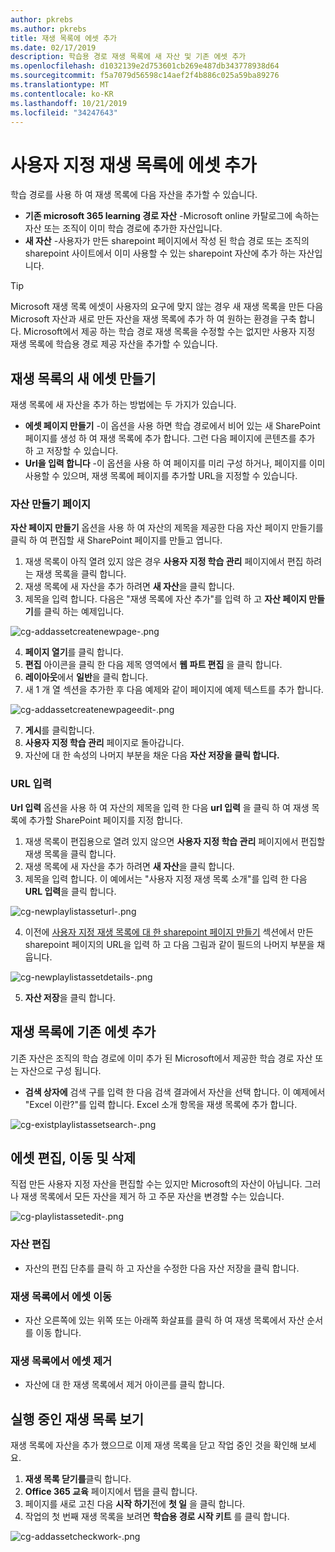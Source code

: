 ```yaml
---
author: pkrebs
ms.author: pkrebs
title: 재생 목록에 에셋 추가
ms.date: 02/17/2019
description: 학습용 경로 재생 목록에 새 자산 및 기존 에셋 추가
ms.openlocfilehash: d1032139e2d753601cb269e487db343778938d64
ms.sourcegitcommit: f5a7079d56598c14aef2f4b886c025a59ba89276
ms.translationtype: MT
ms.contentlocale: ko-KR
ms.lasthandoff: 10/21/2019
ms.locfileid: "34247643"
---
```

# <a name="add-assets-to-a-custom-playlist"></a>사용자 지정 재생 목록에 에셋 추가

학습 경로를 사용 하 여 재생 목록에 다음 자산을 추가할 수 있습니다.

- **기존 microsoft 365 learning 경로 자산** -Microsoft online 카탈로그에 속하는 자산 또는 조직이 이미 학습 경로에 추가한 자산입니다.
- **새 자산** -사용자가 만든 sharepoint 페이지에서 작성 된 학습 경로 또는 조직의 sharepoint 사이트에서 이미 사용할 수 있는 sharepoint 자산에 추가 하는 자산입니다. 

> [!TIP]
> Microsoft 재생 목록 에셋이 사용자의 요구에 맞지 않는 경우 새 재생 목록을 만든 다음 Microsoft 자산과 새로 만든 자산을 재생 목록에 추가 하 여 원하는 환경을 구축 합니다. Microsoft에서 제공 하는 학습 경로 재생 목록을 수정할 수는 없지만 사용자 지정 재생 목록에 학습용 경로 제공 자산을 추가할 수 있습니다.   

## <a name="create-a-new-asset-for-a-playlist"></a>재생 목록의 새 에셋 만들기

재생 목록에 새 자산을 추가 하는 방법에는 두 가지가 있습니다.

- **에셋 페이지 만들기** -이 옵션을 사용 하면 학습 경로에서 비어 있는 새 SharePoint 페이지를 생성 하 여 재생 목록에 추가 합니다. 그런 다음 페이지에 콘텐츠를 추가 하 고 저장할 수 있습니다.  
- **Url을 입력 합니다** -이 옵션을 사용 하 여 페이지를 미리 구성 하거나, 페이지를 이미 사용할 수 있으며, 재생 목록에 페이지를 추가할 URL을 지정할 수 있습니다.

### <a name="create-asset-page"></a>자산 만들기 페이지 
**자산 페이지 만들기** 옵션을 사용 하 여 자산의 제목을 제공한 다음 자산 페이지 만들기를 클릭 하 여 편집할 새 SharePoint 페이지를 만들고 엽니다. 

1.  재생 목록이 아직 열려 있지 않은 경우 **사용자 지정 학습 관리** 페이지에서 편집 하려는 재생 목록을 클릭 합니다. 
2. 재생 목록에 새 자산을 추가 하려면 **새 자산**을 클릭 합니다. 
3. 제목을 입력 합니다. 다음은 "재생 목록에 자산 추가"를 입력 하 고 **자산 페이지 만들기**를 클릭 하는 예제입니다.

![cg-addassetcreatenewpage-.png](media/cg-addassetcreatenewpage.png)

4. **페이지 열기**를 클릭 합니다.
5. **편집** 아이콘을 클릭 한 다음 제목 영역에서 **웹 파트 편집** 을 클릭 합니다.
6. **레이아웃**에서 **일반**을 클릭 합니다. 
7. 새 1 개 열 섹션을 추가한 후 다음 예제와 같이 페이지에 예제 텍스트를 추가 합니다. 

![cg-addassetcreatenewpageedit-.png](media/cg-addassetcreatenewpageedit.png)

7. **게시**를 클릭합니다.
8. **사용자 지정 학습 관리** 페이지로 돌아갑니다. 
9. 자산에 대 한 속성의 나머지 부분을 채운 다음 **자산 저장을 클릭 합니다.**

### <a name="enter-the-url"></a>URL 입력
**Url 입력** 옵션을 사용 하 여 자산의 제목을 입력 한 다음 **url 입력** 을 클릭 하 여 재생 목록에 추가할 SharePoint 페이지를 지정 합니다. 

1.  재생 목록이 편집용으로 열려 있지 않으면 **사용자 지정 학습 관리** 페이지에서 편집할 재생 목록을 클릭 합니다. 
2. 재생 목록에 새 자산을 추가 하려면 **새 자산**을 클릭 합니다. 
3. 제목을 입력 합니다. 이 예에서는 "사용자 지정 재생 목록 소개"를 입력 한 다음 **URL 입력**을 클릭 합니다. 

![cg-newplaylistasseturl-.png](media/cg-newplaylistasseturl.png)

4. 이전에 [사용자 지정 재생 목록에 대 한 sharepoint 페이지 만들기](custom_createnewpage.md) 섹션에서 만든 sharepoint 페이지의 URL을 입력 하 고 다음 그림과 같이 필드의 나머지 부분을 채웁니다.

![cg-newplaylistassetdetails-.png](media/cg-newplaylistassetdetails.png)

5. **자산 저장**을 클릭 합니다. 

## <a name="add-an-existing-asset-to-a-playlist"></a>재생 목록에 기존 에셋 추가

기존 자산은 조직의 학습 경로에 이미 추가 된 Microsoft에서 제공한 학습 경로 자산 또는 자산으로 구성 됩니다. 

- **검색 상자에** 검색 구를 입력 한 다음 검색 결과에서 자산을 선택 합니다. 이 예제에서 "Excel 이란?"를 입력 합니다. Excel 소개 항목을 재생 목록에 추가 합니다.

![cg-existplaylistassetsearch-.png](media/cg-existplaylistassetsearch.png)

## <a name="edit-move-and-delete-assets"></a>에셋 편집, 이동 및 삭제
직접 만든 사용자 지정 자산을 편집할 수는 있지만 Microsoft의 자산이 아닙니다. 그러나 재생 목록에서 모든 자산을 제거 하 고 주문 자산을 변경할 수는 있습니다. 

![cg-playlistassetedit-.png](media/cg-playlistassetedit.png)

### <a name="edit-an-asset"></a>자산 편집
- 자산의 편집 단추를 클릭 하 고 자산을 수정한 다음 자산 저장을 클릭 합니다. 

### <a name="move-an-asset-in-a-playlist"></a>재생 목록에서 에셋 이동
- 자산 오른쪽에 있는 위쪽 또는 아래쪽 화살표를 클릭 하 여 재생 목록에서 자산 순서를 이동 합니다.

### <a name="remove-an-asset-from-a-playlist"></a>재생 목록에서 에셋 제거
- 자산에 대 한 재생 목록에서 제거 아이콘를 클릭 합니다. 

## <a name="view-the-playlist-in-action"></a>실행 중인 재생 목록 보기
재생 목록에 자산을 추가 했으므로 이제 재생 목록을 닫고 작업 중인 것을 확인해 보세요. 

1. **재생 목록 닫기를**클릭 합니다.
2. **Office 365 교육** 페이지에서 탭을 클릭 합니다.
3. 페이지를 새로 고친 다음 **시작 하기**전에 **첫 일** 을 클릭 합니다.
4. 작업의 첫 번째 재생 목록을 보려면 **학습용 경로 시작 키트** 를 클릭 합니다. 

![cg-addassetcheckwork-.png](media/cg-addassetcheckwork.png)